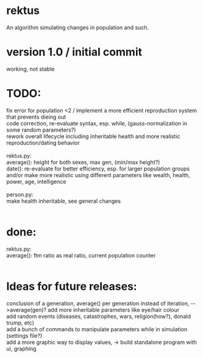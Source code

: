 # rektus
An algorithm simulating changes in population and such.

# version 1.0 / initial commit
working, not stable

# TODO:
fix error for population <2 / implement a more efficient reproduction system that prevents dieing out <br>
code correction, re-evaluate syntax, esp. while, (gauss-normalization in some random parameters?) <br>
rework overall lifecycle including inheritable health and more realistic reproduction/dating behavior<br>
<br>
rektus.py: <br>
average(): height for both sexes, max gen, (min/max height?)<br>
date(): re-evaluate for better efficiency, esp. for larger population groups and/or make more realistic using different parameters like wealth, health, power, age, intelligence<br>
<br>
person.py: <br>
make health inheritable, see general changes<br>
<br>
# done:
rektus.py: <br>
average(): ftm ratio as real ratio, current population counter<br>
<br>
# Ideas for future releases:
conclusion of a generation, average() per generation instead of iteration, -->average(gen)?
add more inheritable parameters like eye/hair colour <br>
add random events (diseases, catastrophes, wars, religion(how?), donald trump, etc) <br>
add a bunch of commands to manipulate parameters while in simulation (settings file?) <br>
add a more graphic way to display values, 
-> build standalone program with ui, graphing<br>
